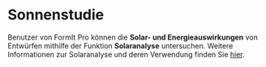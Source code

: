 # Sonnenstudie

Benutzer von FormIt Pro können die **Solar- und Energieauswirkungen** von Entwürfen mithilfe der Funktion **Solaranalyse** untersuchen. Weitere Informationen zur Solaranalyse und deren Verwendung finden Sie [hier](https://windows.help.formit.autodesk.com/formit-primer/part-ii/2.9-solar-and-insight-energy-analysis).

